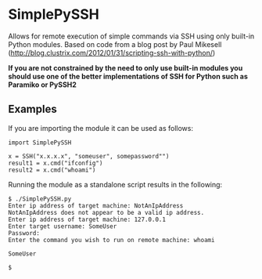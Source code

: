 # SimplePySSH
Allows for remote execution of simple commands via SSH using only built-in Python modules.
Based on code from a blog post by Paul Mikesell (http://blog.clustrix.com/2012/01/31/scripting-ssh-with-python/)

**If you are not constrained by the need to only use built-in modules you should use one of the better 
implementations of SSH for Python such as Paramiko or PySSH2**

## Examples

If you are importing the module it can be used as follows:
```
import SimplePySSH

x = SSH("x.x.x.x", "someuser", somepassword"")
result1 = x.cmd("ifconfig")
result2 = x.cmd("whoami")
```

Running the module as a standalone script results in the following:
```
$ ./SimplePySSH.py 
Enter ip address of target machine: NotAnIpAddress
NotAnIpAddress does not appear to be a valid ip address.
Enter ip address of target machine: 127.0.0.1
Enter target username: SomeUser
Password: 
Enter the command you wish to run on remote machine: whoami

SomeUser

$
```
